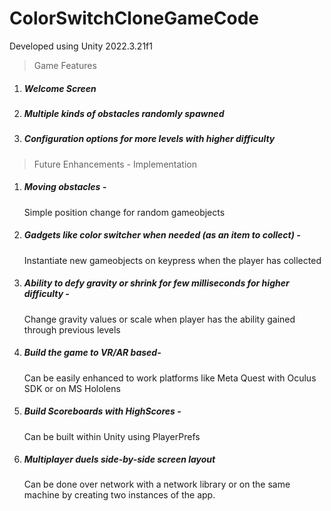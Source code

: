 # ColorSwitchCloneGameCode
Developed using Unity 2022.3.21f1

> Game Features
1. ##### Welcome Screen
2. ##### Multiple kinds of obstacles randomly spawned
3. ##### Configuration options for more levels with higher difficulty

> Future Enhancements - Implementation
1. ##### Moving obstacles - 
    Simple position change for random gameobjects
2. ##### Gadgets like color switcher when needed (as an item to collect) - 
    Instantiate new gameobjects on keypress when the player has collected
3. ##### Ability to defy gravity or shrink for few milliseconds for higher difficulty - 
    Change gravity values or scale when player has the ability gained through previous levels
4. ##### Build the game to VR/AR based- 
    Can be easily enhanced to work platforms like Meta Quest with Oculus SDK or on MS Hololens
5. ##### Build Scoreboards with HighScores - 
    Can be built within Unity using PlayerPrefs
6. ##### Multiplayer duels side-by-side screen layout
    Can be done over network with a network library or on the same machine by creating two instances of the app.




